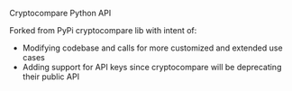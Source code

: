 Cryptocompare Python API

Forked from PyPi cryptocompare lib with intent of:
- Modifying codebase and calls for more customized and extended use cases
- Adding support for API keys since cryptocompare will be deprecating their public API
